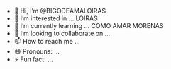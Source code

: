 - 👋 Hi, I’m @BIGODEAMALOIRAS
- 👀 I’m interested in ... LOIRAS
- 🌱 I’m currently learning ... COMO AMAR MORENAS
- 💞️ I’m looking to collaborate on ...
- 📫 How to reach me ...
- 😄 Pronouns: ...
- ⚡ Fun fact: ...

<!---
BIGODEAMALOIRAS/BIGODEAMALOIRAS is a ✨ special ✨ repository because its `README.md` (this file) appears on your GitHub profile.
You can click the Preview link to take a look at your changes.
--->
